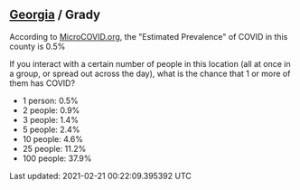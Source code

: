 
## [Georgia](/united-states/georgia) / Grady

According to [MicroCOVID.org](http://microcovid.org),
the "Estimated Prevalence" of COVID in this county is 0.5%

If you interact with a certain number of people in this location
(all at once in a group, or spread out across the day), what is the chance that
1 or more of them has COVID?

- 1 person: 0.5%
- 2 people: 0.9%
- 3 people: 1.4%
- 5 people: 2.4%
- 10 people: 4.6%
- 25 people: 11.2%
- 100 people: 37.9%

Last updated: 2021-02-21 00:22:09.395392 UTC
